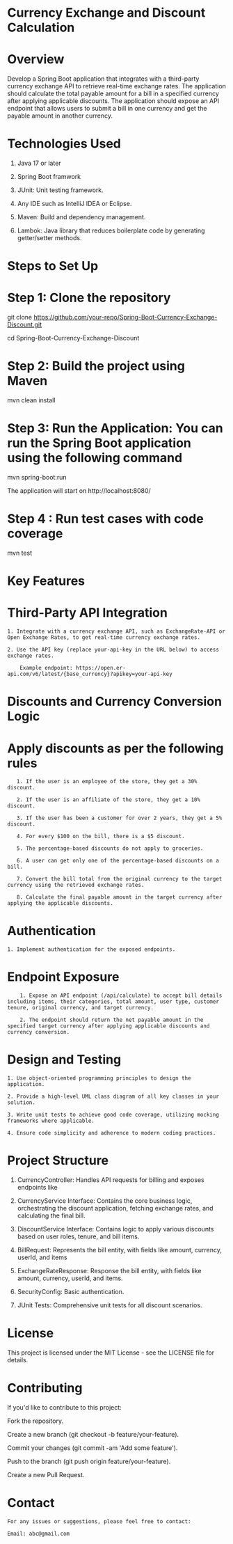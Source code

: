 # Currency Exchange and Discount Calculation
# Overview
Develop a Spring Boot application that integrates with a third-party currency exchange API to retrieve real-time exchange rates. The application should calculate the total payable amount for a bill in a specified currency after applying applicable discounts. The application should expose an API endpoint that allows users to submit a bill in one currency and get the payable amount in another currency.

# Technologies Used

1. Java 17 or later

2. Spring Boot framwork

3. JUnit: Unit testing framework.

4. Any IDE such as IntelliJ IDEA or Eclipse.

5. Maven: Build and dependency management.

6. Lambok: Java library that reduces boilerplate code by generating getter/setter methods.


# Steps to Set Up
  # Step 1: Clone the repository

   git clone https://github.com/your-repo/Spring-Boot-Currency-Exchange-Discount.git

   cd Spring-Boot-Currency-Exchange-Discount

# Step 2: Build the project using Maven

  mvn clean install

# Step 3: Run the Application: You can run the Spring Boot application using the following command

  mvn spring-boot:run

  The application will start on http://localhost:8080/

# Step 4 : Run test cases with code coverage
  mvn test

# Key Features 

 # Third-Party API Integration

    1. Integrate with a currency exchange API, such as ExchangeRate-API or Open Exchange Rates, to get real-time currency exchange rates.

    2. Use the API key (replace your-api-key in the URL below) to access exchange rates.
       
        Example endpoint: https://open.er-api.com/v6/latest/{base_currency}?apikey=your-api-key
 
	
# Discounts and Currency Conversion Logic
  # Apply discounts as per the following rules
  
       1. If the user is an employee of the store, they get a 30% discount.
 
       2. If the user is an affiliate of the store, they get a 10% discount.
	
       3. If the user has been a customer for over 2 years, they get a 5% discount.
 
       4. For every $100 on the bill, there is a $5 discount.

       5. The percentage-based discounts do not apply to groceries.

       6. A user can get only one of the percentage-based discounts on a bill.
	
       7. Convert the bill total from the original currency to the target currency using the retrieved exchange rates.

       8. Calculate the final payable amount in the target currency after applying the applicable discounts.
 
# Authentication

	1. Implement authentication for the exposed endpoints. 
 
 # Endpoint Exposure
        1. Expose an API endpoint (/api/calculate) to accept bill details including items, their categories, total amount, user type, customer tenure, original currency, and target currency.
 
        2. The endpoint should return the net payable amount in the specified target currency after applying applicable discounts and currency conversion.
 
# Design and Testing

	1. Use object-oriented programming principles to design the application.

	2. Provide a high-level UML class diagram of all key classes in your solution.
 
	3. Write unit tests to achieve good code coverage, utilizing mocking frameworks where applicable.
 
	4. Ensure code simplicity and adherence to modern coding practices.

# Project Structure

1. CurrencyController: Handles API requests for billing and exposes endpoints like

2. CurrencyService Interface: Contains the core business logic, orchestrating the discount application, fetching exchange rates, and calculating the final bill.

3. DiscountService Interface: Contains logic to apply various discounts based on user roles, tenure, and bill items. 

4. BillRequest: Represents the bill entity, with fields like amount, currency, userId, and items

5. ExchangeRateResponse: Response the bill entity, with fields like amount, currency, userId, and items.

6. SecurityConfig: Basic authentication.

7. JUnit Tests: Comprehensive unit tests for all discount scenarios.


# License

   This project is licensed under the MIT License - see the LICENSE file for details.

# Contributing

   If you'd like to contribute to this project:

  Fork the repository.
  
  Create a new branch (git checkout -b feature/your-feature).
  
  Commit your changes (git commit -am 'Add some feature').
  
  Push to the branch (git push origin feature/your-feature).
  
  Create a new Pull Request.
  
# Contact
    For any issues or suggestions, please feel free to contact:
    
    Email: abc@gmail.com
















